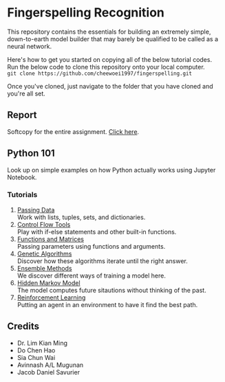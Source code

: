 # Fingerspelling Recognition
This repository contains the essentials for building an extremely simple, down-to-earth model builder that may barely be qualified to be called as a neural network.

Here's how to get you started on copying all of the below tutorial codes. Run the below code to clone this repository onto your local computer.  
`git clone https://github.com/cheewoei1997/fingerspelling.git`

Once you've cloned, just navigate to the folder that you have cloned and you're all set.

## Report
Softcopy for the entire assignment. [Click here](https://docs.google.com/document/d/18fNFAAApZsf-IpOdQJnFr_5nA9hKI9MN4nz6XeSQ7DI/edit?usp=sharing).

## Python 101
Look up on simple examples on how Python actually works using Jupyter Notebook.

### Tutorials
1. [Passing Data](../master/python-101/passingData.ipynb)  
Work with lists, tuples, sets, and dictionaries.
2. [Control Flow Tools](../master/python-101/controlFlowTools.ipynb)  
Play with if-else statements and other built-in functions.
3. [Functions and Matrices](../master/python-101/functionsAndMatrices.ipynb)  
Passing parameters using functions and arguments.
4. [Genetic Algorithms](../master/python-101/geneticAlgorithms.ipynb)  
Discover how these algorithms iterate until the right answer.
5. [Ensemble Methods](../master/python-101/ensembleMethods.ipynb)  
We discover different ways of training a model here.
5. [Hidden Markov Model](../master/python-101/hiddenMarkovModel.ipynb)  
The model computes future sitautions without thinking of the past.
5. [Reinforcement Learning](../master/python-101/reinforcementLearning.ipynb)  
Putting an agent in an environment to have it find the best path.

## Credits
* Dr. Lim Kian Ming
* Do Chen Hao
* Sia Chun Wai
* Avinnash A/L Mugunan
* Jacob Daniel Savurier